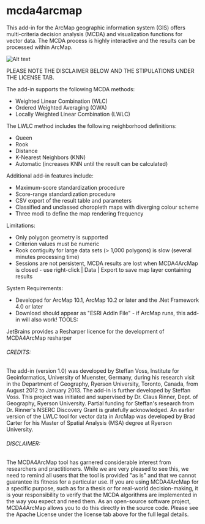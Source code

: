 # mcda4arcmap

This add-in for the ArcMap geographic information system (GIS) offers multi-criteria decision analysis (MCDA) and visualization functions for vector data. The MCDA process is highly interactive and the results can be processed within ArcMap.

![Alt text](https://github.com/steffanv/mcda4arcmap/blob/master/doc/overview.jpg?raw=true "Overview")

PLEASE NOTE THE DISCLAIMER BELOW AND THE STIPULATIONS UNDER THE LICENSE TAB.

The add-in supports the following MCDA methods:
- Weighted Linear Combination (WLC)
- Ordered Weighted Averaging (OWA)
- Locally Weighted Linear Combination (LWLC)

The LWLC method includes the following neighborhood definitions:

- Queen
- Rook
- Distance
- K-Nearest Neighbors (KNN)
- Automatic (increases KNN until the result can be calculated)

Additional add-in features include:

- Maximum-score standardization procedure
- Score-range standardization procedure
- CSV export of the result table and parameters
- Classified and unclassed choropleth maps with diverging colour scheme
- Three modi to define the map rendering frequency

Limitations:

- Only polygon geometry is supported
- Criterion values must be numeric
- Rook contiguity for large data sets (> 1,000 polygons) is slow (several minutes processing time)
- Sessions are not persistent, MCDA results are lost when MCDA4ArcMap is closed - use right-click | Data | Export to save map layer containing results

System Requirements:

- Developed for ArcMap 10.1, ArcMap 10.2 or later and the .Net Framework 4.0 or later
- Download should appear as "ESRI AddIn File" - if ArcMap runs, this add-in will also work!
 TOOLS:

JetBrains provides a Resharper licence for the development of MCDA4ArcMap 
resharper 

###### CREDITS:

The add-in (version 1.0) was developed by Steffan Voss, Institute for Geoinformatics, University of Muenster, Germany, during his research visit in the Department of Geography, Ryerson University, Toronto, Canada, from August 2012 to January 2013.
The add-in is further developed by Steffan Voss.
This project was initiated and supervised by Dr. Claus Rinner, Dept. of Geography, Ryerson University.
Partial funding for Steffan's research from Dr. Rinner's NSERC Discovery Grant is gratefully acknowledged.
An earlier version of the LWLC tool for vector data in ArcMap was developed by Brad Carter for his Master of Spatial Analysis (MSA) degree at Ryerson University.

###### DISCLAIMER:

The MCDA4ArcMap tool has garnered considerable interest from researchers and practitioners. While we are very pleased to see this, we need to remind all users that the tool is provided "as is" and that we cannot guarantee its fitness for a particular use. If you are using MCDA4ArcMap for a specific purpose, such as for a thesis or for real-world decision-making, it is your responsibility to verify that the MCDA algorithms are implemented in the way you expect and need them. As an open-source software project, MCDA4ArcMap allows you to do this directly in the source code. Please see the Apache License under the license tab above for the full legal details.
